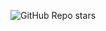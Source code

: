 ![GitHub Repo stars](https://img.shields.io/github/stars/Arerpriyanka/M1_scientific-calculator-?style=flat-square)
